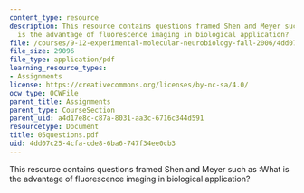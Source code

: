 ```yaml
---
content_type: resource
description: This resource contains questions framed Shen and Meyer such as :What
  is the advantage of fluorescence imaging in biological application?
file: /courses/9-12-experimental-molecular-neurobiology-fall-2006/4dd07c254cfacde86ba6747f34ee0cb3_05questions.pdf
file_size: 29096
file_type: application/pdf
learning_resource_types:
- Assignments
license: https://creativecommons.org/licenses/by-nc-sa/4.0/
ocw_type: OCWFile
parent_title: Assignments
parent_type: CourseSection
parent_uid: a4d17e8c-c87a-8031-aa3c-6716c344d591
resourcetype: Document
title: 05questions.pdf
uid: 4dd07c25-4cfa-cde8-6ba6-747f34ee0cb3
---
```

This resource contains questions framed Shen and Meyer such as :What is the advantage of fluorescence imaging in biological application?